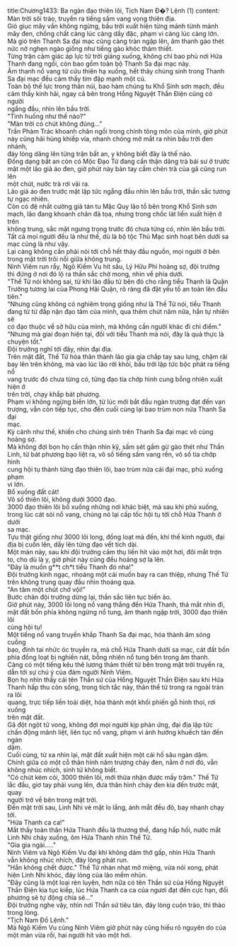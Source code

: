 title:Chương1433: Ba ngàn đạo thiên lôi, Tịch Nam Đ�? Lệnh (1)
content:
Màn trời sôi trào, truyền ra tiếng sấm vang vọng thiên địa.<br>Gió giục mây vần không ngừng, bầu trời xuất hiện từng mảnh từnh mảnh<br>mây đen, chồng chất càng lúc càng dầy đặc, phạm vi càng lúc càng lớn.<br>Mà gió trên Thanh Sa đại mạc cũng càng tràn ngập lên, âm thanh gào thét<br>nức nở nghẹn ngào giống như tiếng gào khóc thảm thiết.<br>Từng trận cảm giác áp lực từ trời giáng xuống, không chỉ bao phủ nơi Hứa<br>Thanh đang ngồi, còn bao gồm toàn bộ Thanh Sa đại mạc này.<br>Âm thanh nổ vang từ cửu thiên hạ xuống, hết thảy chúng sinh trong Thanh<br>Sa đại mạc đều cảm thấy tim đập mạnh một cú.<br>Toàn bộ thế lực trong thân núi, bao hàm chúng tu Khổ Sinh sơn mạch, đều<br>cảm thấy kinh hãi, ngay cả bên trong Hồng Nguyệt Thần Điện cũng có người<br>ngẩng đầu, nhìn lên bầu trời.<br>"Tình huống như thế nào?"<br>"Màn trời có chút không đúng..."<br>Trần Phàm Trác khoanh chân ngồi trong chính tông môn của mình, giờ phút<br>này cũng hãi hùng khiếp vía, nhanh chóng mở mắt ra nhìn bầu trời đen nhánh,<br>đáy lòng dâng lên từng trận bất an, y không biết đây là thế nào.<br>Đồng dạng bất an còn có Mộc Đạo Tử đang cẩn thận dâng trà bái sư ở trước<br>mặt một lão giả áo đen, giờ phút này bàn tay cầm chén trà của gã cũng run lên<br>một chút, nước trà rơi vãi ra.<br>Lão giả áo đen trước mặt lập tức ngẩng đầu nhìn lên bầu trời, thần sắc tương<br>tự ngạc nhiên.<br>Còn có đệ nhất cường giả tán tu Mặc Quy lão tổ bên trong Khổ Sinh sơn<br>mạch, lão đang khoanh chân đả tọa, nhưng trong chốc lát liền xuất hiện ở trên<br>không trung, sắc mặt ngưng trọng trước đó chưa từng có, nhìn lên bầu trời.<br>Tất cả mọi người đều là như thế, dù là bộ tộc Thủ Mạc sinh hoạt bên dưới sa<br>mạc cũng là như vậy.<br>Lại càng không cần phải nói tới chỗ hết thảy đầu nguồn, mọi người ở bên<br>trong mặt trời trôi nổi giữa không trung.<br>Ninh Viêm run rẩy, Ngô Kiếm Vu hít sâu, Lý Hữu Phỉ hoảng sợ, đội trưởng<br>thì đứng ở nơi đó lộ ra thần sắc chờ mong, nhìn về phía dưới.<br>"Thế Tử nói không sai, từ khi lão đầu tử bên đó cho rằng tiểu Thanh là Quận<br>Trưởng tương lai của Phong Hải Quận, rõ ràng đã đặt yếu tố an toàn lên đầu<br>tiên."<br>"Nhưng cũng không có nghiêm trọng giống như là Thế Tử nói, tiểu Thanh<br>đang từ từ đắp nặn đạo tâm của mình, qua thêm chút năm nữa, hắn tự nhiên sẽ<br>có đạo thuộc về sở hữu của mình, mà không cần người khác đi chỉ điểm."<br>"Nhưng mà giai đoạn hiện tại, đối với tiểu Thanh mà nói, đây là quả thực là<br>chuyện tốt."<br>Đội trưởng nghĩ tới đây, nhìn đại địa.<br>Trên mặt đất, Thế Tử hóa thân thành lão gia gia chắp tay sau lưng, chậm rãi<br>bay lên trên không, mà vào lúc lão rời khỏi, bầu trời lập tức bộc phát ra tiếng nổ<br>vang trước đó chưa từng có, từng đạo tia chớp hình cung bỗng nhiên xuất hiện ở<br>trên trời, chạy khắp bát phương.<br>Phạm vi không ngừng biến lớn, từ lúc mới bắt đầu ngàn trượng đạt đến vạn<br>trượng, vẫn còn tiếp tục, cho đến cuối cùng lại bao trùm non nửa Thanh Sa đại<br>mạc.<br>Kỳ cảnh như thế, khiến cho chúng sinh trên Thanh Sa đại mạc vô cùng<br>hoảng sợ.<br>Mà không đợi bọn họ cẩn thận nhìn kỹ, sấm sét gầm gừ gào thét như Thần<br>Linh, từ bát phương bạo liệt ra, vô số tiếng sấm vang rền, vô số tia chớp hình<br>cung hội tụ thành từng đạo thiên lôi, bao trùm nửa cái đại mạc, phủ xuống phạm<br>vi lớn.<br>Bổ xuống đất cát!<br>Vô số thiên lôi, không dưới 3000 đạo.<br>3000 đạo thiên lôi bổ xuống những nơi khác biệt, mà sau khi phủ xuống,<br>trong lúc cát sỏi nổ vang, chúng nó lại cấp tốc hội tụ tới chỗ Hứa Thanh ở dưới<br>sa mạc.<br>Tựu thật giống như 3000 lôi long, đồng loạt mà đến, khí thế kinh người, đại<br>địa bị cuốn lên, dấy lên từng đạo vết tích dài.<br>Một màn này, sau khi đội trưởng cảm thụ liền hít vào một hơi, đôi mắt trợn<br>to, cho dù là y, giờ phút này cũng đều hoảng sợ la lên.<br>"Đây là muốn g**t ch*t tiểu Thanh đó nha!"<br>Đội trưởng kinh ngạc, nhoáng một cái muốn bay ra can thiệp, nhưng Thế Tử<br>trên không trung quay đầu nhìn thoáng qua.<br>"An tâm một chút chớ vội!"<br>Bước chân đội trưởng dừng lại, thần sắc liên tục biến ảo.<br>Giờ phút này, 3000 lôi long nổ vang thẳng đến Hứa Thanh, thả mắt nhìn đi,<br>mặt đất bốn phía không ngừng nổ tung, âm thanh ngập trời, 3000 đạo thiên lôi<br>cùng hội tụ!<br>Một tiếng nổ vang truyền khắp Thanh Sa đại mạc, hóa thành âm sóng cuồng<br>bạo, đinh tai nhức óc truyền ra, mà chỗ Hứa Thanh dưới sa mạc, cát đất bốn<br>phía đồng loạt bị nghiền nát, bỗng nhiên nổ tung bên trong âm thanh.<br>Càng có một tiếng kêu thê lương thảm thiết từ bên trong mặt trời truyền ra,<br>dẫn tới sự chú ý của đám người Ninh Viêm.<br>Bọn họ nhìn thấy cái tên Thần sứ của Hồng Nguyệt Thần Điện sau khi Hứa<br>Thanh hấp thu còn sống, trong tích tắc này, thân thể từ trong ra ngoài tràn ra lôi<br>quang, trực tiếp liền toái diệt, hóa thành một khối phiến gỗ hình thoi, rơi xuống<br>trên mặt đất.<br>Gã đột ngột tử vong, không đợi mọi người kịp phản ứng, đại địa lập tức<br>chấn động mãnh liệt, liên tục nổ vang, phạm vi ảnh hướng khuếch tán đến ngàn<br>dặm.<br>Cuối cùng, từ xa nhìn lại, mặt đất xuất hiện một cái hố sâu ngàn dặm.<br>Chính giữa có một cỗ thân hình năm trượng cháy đen, nằm ở nơi đó, vẫn<br>không nhúc nhích, sinh tử không biết.<br>"Có chút kém cỏi, 3000 thiên lôi, mới thừa nhận được mấy trăm." Thế Tử<br>lắc đầu, giơ tay phải vung lên, đưa thân hình cháy đen kia đến trước mặt, quay<br>người trở về bên trong mặt trời.<br>Đến mặt trời sau, Linh Nhi vẻ mặt lo lắng, ánh mắt đều đỏ, bay nhanh chạy<br>tới.<br>"Hứa Thanh ca ca!"<br>Mắt thấy toàn thân Hứa Thanh đều là thương thế, đang hấp hối, nước mắt<br>Linh Nhi chảy xuống, ôm Hứa Thanh nhìn Thế Tử.<br>"Gia gia ngài....."<br>Ninh Viêm và Ngô Kiếm Vu đại khí không dám thở gấp, nhìn Hứa Thanh<br>vẫn không nhúc nhích, đáy lòng phát run.<br>"Hắn không chết được." Thế Tử nhàn nhạt mở miệng, vừa nói xong, phát<br>hiện Linh Nhi khóc, đáy lòng của lão mềm nhũn.<br>"Đây cũng là một loại rèn luyện, hơn nữa có tên Thần sứ của Hồng Nguyệt<br>Thần Điện kia tục kiếp, lúc Hứa Thanh ca ca của ngươi đạt đến cực hạn, đối<br>phương sẽ tự động chia sẻ...”<br>Đội trưởng nghe vậy, nhìn nơi Thần sứ tiêu tán, đáy lòng cuộn trào, thì thào<br>trong lòng.<br>"Tịch Nam Đồ Lệnh."<br>Mà Ngô Kiếm Vu cùng Ninh Viêm giờ phút này cũng hiểu rõ nguyên do của<br>một màn vừa rồi, hai người hít vào một hơi.